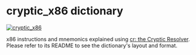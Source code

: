 # cryptic_x86 dictionary

[![cryptic_x86](https://github.com/cryptic-resolver/cryptic_x86/workflows/Test-Dict/badge.svg)](https://github.com/cryptic-resolver/cryptic_x86/actions/workflows/test.yml)

x86 instructions and mnemonics explained using [cr: the Cryptic Resolver](https://github.com/cryptic-resolver/cr.rb). Please refer to its README to see the dictionary's layout and format.

<br>
